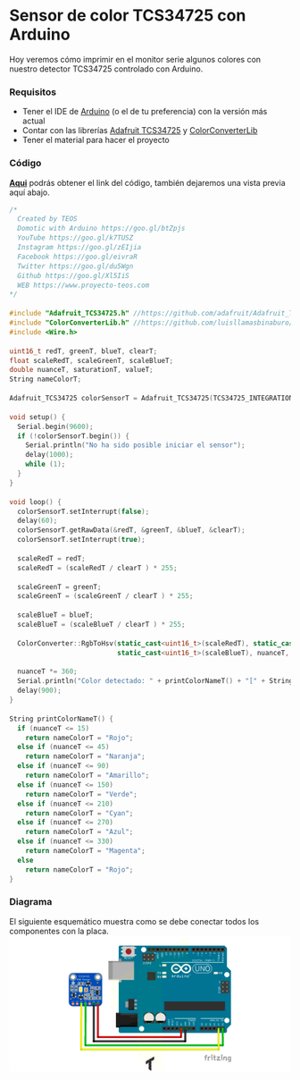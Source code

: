 # Sensor de color TCS34725 con Arduino
Hoy veremos cómo imprimir en el monitor serie algunos colores con nuestro detector TCS34725 controlado con Arduino.

### Requisitos
- Tener el IDE de [Arduino](https://www.arduino.cc/en/Main/Software) (o el de tu preferencia) con la versión más actual
- Contar con las librerías [Adafruit TCS34725](https://github.com/adafruit/Adafruit_TCS34725) y [ColorConverterLib](https://github.com/luisllamasbinaburo/Arduino-ColorConverter)
- Tener el material para hacer el proyecto

### Código
**[Aqui](https://github.com/proyectoTEOS/Sensor-de-color-TCS34725-con-Arduino/blob/master/Sensor-de-color-TCS34725-con-Arduino.ino)** podrás obtener el link del código, también dejaremos
una vista previa aquí abajo.

```c++
/*
  Created by TEOS
  Domotic with Arduino https://goo.gl/btZpjs
  YouTube https://goo.gl/k7TUSZ
  Instagram https://goo.gl/zEIjia
  Facebook https://goo.gl/eivraR
  Twitter https://goo.gl/du5Wgn
  Github https://goo.gl/Xl5IiS
  WEB https://www.proyecto-teos.com
*/

#include "Adafruit_TCS34725.h" //https://github.com/adafruit/Adafruit_TCS34725
#include "ColorConverterLib.h" //https://github.com/luisllamasbinaburo/Arduino-ColorConverter
#include <Wire.h>

uint16_t redT, greenT, blueT, clearT;
float scaleRedT, scaleGreenT, scaleBlueT;
double nuanceT, saturationT, valueT;
String nameColorT;

Adafruit_TCS34725 colorSensorT = Adafruit_TCS34725(TCS34725_INTEGRATIONTIME_50MS, TCS34725_GAIN_4X);

void setup() {
  Serial.begin(9600);
  if (!colorSensorT.begin()) {
    Serial.println("No ha sido posible iniciar el sensor");
    delay(1000);
    while (1);
  }
}

void loop() {
  colorSensorT.setInterrupt(false);
  delay(60);
  colorSensorT.getRawData(&redT, &greenT, &blueT, &clearT);
  colorSensorT.setInterrupt(true);

  scaleRedT = redT;
  scaleRedT = (scaleRedT / clearT ) * 255;

  scaleGreenT = greenT;
  scaleGreenT = (scaleGreenT / clearT ) * 255;

  scaleBlueT = blueT;
  scaleBlueT = (scaleBlueT / clearT ) * 255;

  ColorConverter::RgbToHsv(static_cast<uint16_t>(scaleRedT), static_cast<uint16_t>(scaleGreenT),
                           static_cast<uint16_t>(scaleBlueT), nuanceT, saturationT, valueT);

  nuanceT *= 360;
  Serial.println("Color detectado: " + printColorNameT() + "[" + String(nuanceT) + "]");
  delay(900);
}

String printColorNameT() {
  if (nuanceT <= 15)
    return nameColorT = "Rojo";
  else if (nuanceT <= 45)
    return nameColorT = "Naranja";
  else if (nuanceT <= 90)
    return nameColorT = "Amarillo";
  else if (nuanceT <= 150)
    return nameColorT = "Verde";
  else if (nuanceT <= 210)
    return nameColorT = "Cyan";
  else if (nuanceT <= 270)
    return nameColorT = "Azul";
  else if (nuanceT <= 330)
    return nameColorT = "Magenta";
  else
    return nameColorT = "Rojo";
}
```

### Diagrama
El siguiente esquemático muestra como se debe conectar todos los componentes con la placa.
![](https://github.com/proyectoTEOS/Sensor-de-color-TCS34725-con-Arduino/blob/master/sensor-de-color-tcs34725-con-arduino-5.jpg)
